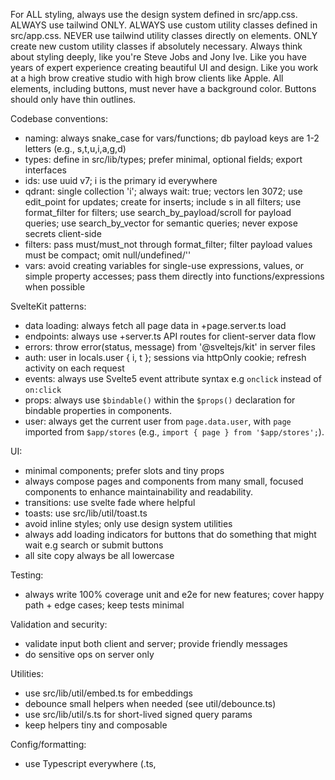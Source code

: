 For ALL styling, always use the design system defined in src/app.css. ALWAYS use tailwind ONLY. ALWAYS use custom utility classes defined in src/app.css. NEVER use tailwind utility classes directly on elements. ONLY create new custom utility classes if absolutely necessary. Always think about styling deeply, like you're Steve Jobs and Jony Ive. Like you have years of expert experience creating beautiful UI and design. Like you work at a high brow creative studio with high brow clients like Apple. All elements, including buttons, must never have a background color. Buttons should only have thin outlines.

Codebase conventions:

- naming: always snake_case for vars/functions; db payload keys are 1-2 letters (e.g., s,t,u,i,a,g,d)
- types: define in src/lib/types; prefer minimal, optional fields; export interfaces
- ids: use uuid v7; i is the primary id everywhere
- qdrant: single collection 'i'; always wait: true; vectors len 3072; use edit_point for updates; create for inserts; include s in all filters; use format_filter for filters; use search_by_payload/scroll for payload queries; use search_by_vector for semantic queries; never expose secrets client-side
- filters: pass must/must_not through format_filter; filter payload values must be compact; omit null/undefined/''
- vars: avoid creating variables for single-use expressions, values, or simple property accesses; pass them directly into functions/expressions when possible


SvelteKit patterns:

- data loading: always fetch all page data in +page.server.ts load
- endpoints: always use +server.ts API routes for client-server data flow
- errors: throw error(status, message) from '@sveltejs/kit' in server files
- auth: user in locals.user { i, t }; sessions via httpOnly cookie; refresh activity on each request
- events: always use Svelte5 event attribute syntax e.g `onclick` instead of `on:click`
- props: always use `$bindable()` within the `$props()` declaration for bindable properties in components.
- user: always get the current user from `page.data.user`, with `page` imported from `$app/stores` (e.g., `import { page } from '$app/stores';`).

UI:

- minimal components; prefer slots and tiny props
- always compose pages and components from many small, focused components to enhance maintainability and readability.
- transitions: use svelte fade where helpful
- toasts: use src/lib/util/toast.ts
- avoid inline styles; only use design system utilities
- always add loading indicators for buttons that do something that might wait e.g search or submit buttons
- all site copy always be all lowercase

Testing:

- always write 100% coverage unit and e2e for new features; cover happy path + edge cases; keep tests minimal

Validation and security:

- validate input both client and server; provide friendly messages
- do sensitive ops on server only

Utilities:

- use src/lib/util/embed.ts for embeddings
- debounce small helpers when needed (see util/debounce.ts)
- use src/lib/util/s.ts for short-lived signed query params
- keep helpers tiny and composable

Config/formatting:

- use Typescript everywhere (.ts, <script lang="ts">)
- lint/format: Prettier (tabs, singleQuote, width 100), ESLint flat config; maintain concise code
- use wrangler.jsonc (not wrangler.toml)

DB field cheatsheet:

- s: type/tenant (e.g., 'u' user, 'se' session, 'm' message, 'n' notif sub)
- i: id; t: tag/name/text; u: user id; d: description/date; a: age/created at; g: gender; l: last activity/lat; n: lon; w: whatsapp; c/x: compact maps/arrays

---

- go extreme for styling and subtle animejs effects. Always think like a pro designer at a renowned creative studio working for Apple, think like Jony Ive.
- all db data stored in single Qdrant collection 'i', `s` payload field isolates data types (e.g., 'u' user, 'se' session, 'm' message, 'n' notif sub)
- always use single/double letter field names for db (`i` id, `t` tag/text, `u` user id, `d` desc/date, `a` age/created, `g` gender, `l` last/lat, `n` lon, `w` whatsapp, `c` compact map, `x` compact array)
- always use `snake_case` for variable/function names; files and routes use SvelteKit defaults
- define all types in `src/lib/types`; export interfaces; keep fields minimal/optional
- always get all data for a page in `+page.server.ts` load; bubble user via `+layout.server.ts`
- for db stuff, always use helpers in `src/lib/db/index.ts`; use `create` for inserts, `edit_point` for updates; always `wait: true`
- always use `+server.ts` API routes for client↔server; validate inputs; return friendly errors
- qdrant: single collection `i`; vectors len 3072; include `s` in filters; use `format_filter`; use `scroll`/`search_by_payload` for payload queries; `search_by_vector` for semantic
- always use svelte fade transition in UI when you want; keep components minimal; tiny props; prefer slots
- toasts: use `src/lib/util/toast.ts`; avoid inline styles; only design-system utilities
- in server files, use `error(status, message)` from `@sveltejs/kit` or return `json(..., { status })` in APIs
- auth: user in `locals.user { i, t }`; sessions via httpOnly cookie; refresh activity on requests
- always write 100% coverage unit and e2e for new features; cover happy path + edge cases; keep tests minimal
- always include `s` field in db queries/filters; omit null/undefined/'' in filters
- always do sensitive ops server side; never expose secrets client-side
- always validate input client-side and server-side; provide clear messages
- errors: user-friendly; minimal logs; handle axios/embedding failures distinctly
- always cover "happy path", error scenarios/edge cases
- always use Typescript in components and files (`<script lang="ts">` for Svelte)
- embeddings: use `src/lib/util/embed.ts`; reuse user vector when possible
- config/formatting: Prettier (tabs, singleQuote, width 100), ESLint flat config; use `wrangler.jsonc`
- utilities: use `util/debounce.ts` for debouncing; `util/s.ts` for short-lived signed query params; keep helpers tiny and composable
- constants: store shared lists in `src/lib/constants.ts`; keep names concise
- routes: place auth, search, notif APIs under `src/routes/.../+server.ts`; load user via `+layout.server.ts`
- cookies: session cookie name `auth_session`; httpOnly; sameSite=lax; secure in prod
- code style: concise, minimal, snake_case; tiny functions; prefer small focused modules
- style pages elegantly with the design system
- golf code where feasible
- always use only src/lib/db/index.ts helper functions for all DB ops. Create new ones there if needed. Never use qdrant client directly.
- always code as nondestructively and defensively as possible. only affect code that pertains to your objective and touch nothing else
